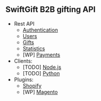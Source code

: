 ## SwiftGift B2B gifting API

  * Rest API
    * [Authentication](./authentication.md)
    * [Users](./users.md)
    * [Gifts](./gifts.md)
    * [Statistics](./stat.md)
    * [WP] [Payments](./payments.md)
  * Clients:
    * [TODO] [Node.js](./clients/nodejs)
    * [TODO] [Python](./clients/nodejs)
  * Plugins:
    * [Shopify](./plugins/shopify.md)
    * [WP] [Magento](./plugins/magento.md)
